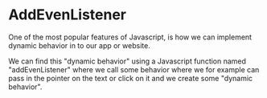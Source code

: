 # **AddEvenListener**

One of the most popular features of Javascript, is how we can implement dynamic behavior in to our app or website.

We can find this "dynamic behavior" using a Javascript function named "addEvenListener" where we call some behavior where we for example can pass in the pointer on the text or click on it and we create some "dynamic behavior".
